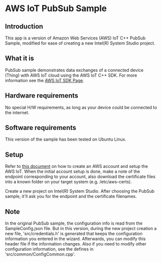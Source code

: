 # AWS IoT PubSub Sample


## Introduction
This app is a version of Amazon Web Services (AWS) IoT C++ PubSub Sample, modified for ease of creating a new Intel(R) System Studio project.

## What it is
PubSub sample demonstrates data exchanges of a connected device (Thing) with AWS IoT cloud using the AWS IoT C++ SDK.
For more information see the [AWS IoT SDK Page](https://github.com/aws/aws-iot-device-sdk-cpp).

## Hardware requirements

No special H/W requirements, as long as your device could be connected to the internet.

## Software requirements

This version of the sample has been tested on Ubuntu Linux.

## Setup

Refer to [this document](https://github.com/intel-iot-devkit/iot-samples-cloud-setup/blob/master/aws-mqtt.md) on how to create an AWS account and setup the AWS IoT. When the initial account setup is done, make a note of the endpoint corresponding to your account, also download the certificate files into a known folder on your target system (e.g. /etc/aws-certs).

Create a new project on Intel(R) System Studio. After choosing the PubSub sample, it'll ask you for the endpoint and the certificate filenames. 

## Note
In the original PubSub sample, the configuration info is read from the SampleConfig.json file. But in this version, during the new project creation a new file, 'src/credentials.h' is generated that keeps the configuration information you entered in the wizard. Afterwards, you can modify this header file if the information changes. Also if you need to modify other configuration information, see the defines in 'src/common/ConfigCommon.cpp'.
